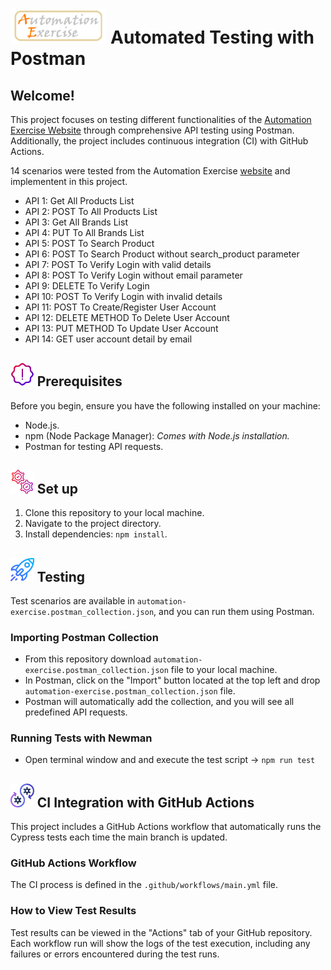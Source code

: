 # <span><img src="./assets/logo.png" alt=logo style="height: 2em;"></span> Automated Testing with Postman

## Welcome!

This project focuses on testing different functionalities of the <a href="https://www.automationexercise.com/">Automation Exercise Website</a> through comprehensive API testing using Postman. Additionally, the project includes continuous integration (CI) with GitHub Actions.


14 scenarios were tested from the Automation Exercise <a href="https://www.automationexercise.com/api_list">website</a> and implementent in this project.

- API 1: Get All Products List
- API 2: POST To All Products List
- API 3: Get All Brands List
- API 4: PUT To All Brands List
- API 5: POST To Search Product
- API 6: POST To Search Product without search_product parameter
- API 7: POST To Verify Login with valid details
- API 8: POST To Verify Login without email parameter
- API 9: DELETE To Verify Login
- API 10: POST To Verify Login with invalid details
- API 11: POST To Create/Register User Account
- API 12: DELETE METHOD To Delete User Account
- API 13: PUT METHOD To Update User Account
- API 14: GET user account detail by email


## <span><img src="./assets/warning.png" alt=Prerequisites style="height: 1cm;"></span> Prerequisites

Before you begin, ensure you have the following installed on your machine:

- Node.js.
- npm (Node Package Manager): *Comes with Node.js installation.*
- Postman for testing API requests.

## <span><img src="./assets/setting.png" alt=Prerequisites style="height: 1cm;"></span> Set up 

1. Clone this repository to your local machine.
2. Navigate to the project directory.
3. Install dependencies: `npm install`.

## <span><img src="./assets/rocket.png" alt=Prerequisites style="height: 1cm;"></span> Testing

Test scenarios are available in `automation-exercise.postman_collection.json`, and you can run them using Postman.

### Importing Postman Collection

- From this repository download `automation-exercise.postman_collection.json` file to your local machine.
- In Postman, click on the "Import" button located at the top left and drop `automation-exercise.postman_collection.json` file.
- Postman will automatically add the collection, and you will see all predefined API requests.

### Running Tests with Newman

- Open terminal window and and execute the test script -> `npm run test`

## <span><img src="./assets/github.png" alt=Prerequisites style="height: 1cm;"></span> CI Integration with GitHub Actions

This project includes a GitHub Actions workflow that automatically runs the Cypress tests each time the main branch is updated.

### GitHub Actions Workflow
The CI process is defined in the `.github/workflows/main.yml` file.

### How to View Test Results
Test results can be viewed in the "Actions" tab of your GitHub repository. Each workflow run will show the logs of the test execution, including any failures or errors encountered during the test runs.